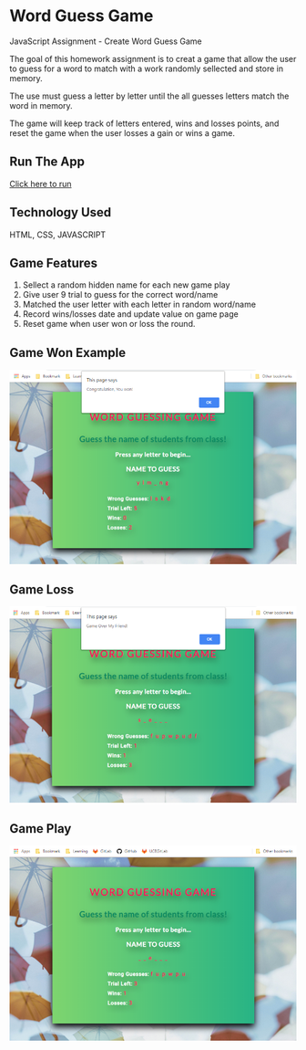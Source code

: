 # Word Guess Game
JavaScript Assignment - Create Word Guess Game

The goal of this homework assignment is to creat a game that allow the user to guess for a word to match with a work randomly sellected and store in memory.

The use must guess a letter by letter until the all guesses letters match the word in memory.

The game will keep track of letters entered, wins and losses points, and reset the game when the user losses a gain or wins a game.

## Run The App
[Click here to run](https://monksedo.github.io/WordGuessGame/)

## Technology Used
HTML, CSS, JAVASCRIPT 

## Game Features
1. Sellect a random hidden name for each new game play
2. Give user 9 trial to guess for the correct word/name
3. Matched the user letter with each letter in random word/name
4. Record wins/losses date and update value on game page
5. Reset game when user won or loss the round.

## Game Won Example
![Game Screenshot 1](assets/images/WordGuessGame1.png)

## Game Loss
![Game Screenshot 1](assets/images/WordGuessGame3.png)

## Game Play
![Game Screenshot 1](assets/images/WordGuessGame2.png)
